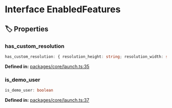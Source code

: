 # Interface EnabledFeatures

## 🏷️ Properties

### has_custom_resolution <Badge type="info" text="optional" />

```ts
has_custom_resolution: { resolution_height: string; resolution_width: string }
```
<p style="font-size: 14px; color: var(--vp-c-text-2)">
<strong>Defined in:</strong> <a href="https://github.com/voxelum/minecraft-launcher-core-node/blob/master/packages/core/launch.ts#L35" target="_blank" rel="noreferrer">packages/core/launch.ts:35</a>
</p>


### is_demo_user <Badge type="info" text="optional" />

```ts
is_demo_user: boolean
```
<p style="font-size: 14px; color: var(--vp-c-text-2)">
<strong>Defined in:</strong> <a href="https://github.com/voxelum/minecraft-launcher-core-node/blob/master/packages/core/launch.ts#L37" target="_blank" rel="noreferrer">packages/core/launch.ts:37</a>
</p>



